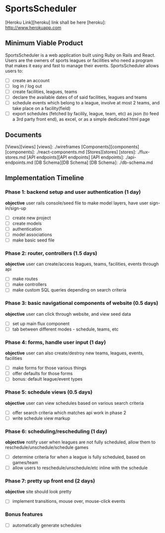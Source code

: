 # SportsScheduler

[Heroku Link][heroku] link shall be here
[heroku]: http://www.herokuapp.com

## Minimum Viable Product

SportsScheduler is a web application built using Ruby on Rails and React. Users are the owners of sports leagues or facilities who need a program that makes it easy and fast to manage their events. SportsScheduler allows users to:

- [ ] create an account
- [ ] log in / log out
- [ ] create facilities, leagues, teams
- [ ] declare the available dates of of said facilities, leagues and teams
- [ ] schedule events which belong to a league, involve at most 2 teams, and take place on a facility(field)
- [ ] export schedules (fetched by facilily, league, team, etc) as json (to feed a 3rd party front end), as excel, or as a simple dedicated html page

## Documents

[Views][views]
[views]: ./wireframes
[Components][components]
[components]: ./react-components.md
[Stores][stores]
[stores]: ./flux-stores.md
[API endpoints][API endpoints]
[API endpoints]: ./api-endpoints.md
[DB Schema][DB Schema]
[DB Schema]: ./db-schema.md

## Implementation Timeline

### Phase 1: backend setup and user authentication (1 day)

**objective** user rails console/seed file to make model layers, have user sign-in/sign-up

- [ ] create new project
- [ ] create models
- [ ] authentication
- [ ] model associations
- [ ] make basic seed file

### Phase 2: router, controllers (1.5 days)

**objective** user can create/access leagues, teams, facilities, events through api

- [ ] make routes
- [ ] make controllers
- [ ] make custom SQL queries depending on search criteria

### Phase 3: basic navigational components of website (0.5 days)

**objective** user can click through website, and view seed data

- [ ] set up main flux component
- [ ] tab between different modes - schedule, teams, etc

### Phase 4: forms, handle user input (1 day)

**objective** user can also create/destroy new teams, leagues, events, facilities

- [ ] make forms for those various things
- [ ] offer defaults for those forms
- [ ] bonus: default league/event types

### Phase 5: schedule views (0.5 days)

**objective** user can view schedules based on various search criteria

- [ ] offer search criteria which matches api work in phase 2
- [ ] write schedule view markup

### Phase 6: scheduling/rescheduling (1 day)

**objective** notify user when leagues are not fully scheduled, allow them to reschedule/unschedule/schedule games

- [ ] determine criteria for when a league is fully scheduled, based on games/team
- [ ] allow users to reschedule/unschedule/etc inline with the schedule

### Phase 7: pretty up front end (2 days)

**objective** site should look pretty

- [ ] implement transitions, mouse over, mouse-click events

### Bonus features

- [ ] automatically generate schedules  
